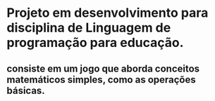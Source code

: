 # Projeto em desenvolvimento para disciplina de Linguagem de programação para educação.

## consiste em um jogo que aborda conceitos matemáticos simples, como as operações básicas.
